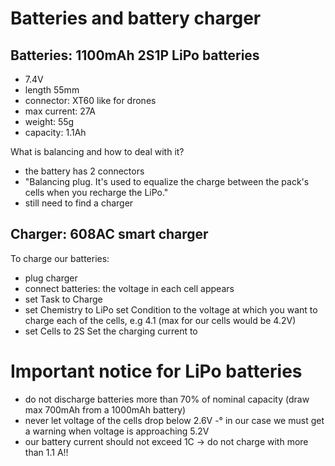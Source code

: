 # Batteries and battery charger

## Batteries: 1100mAh 2S1P LiPo batteries

- 7.4V
- length 55mm
- connector: XT60 like for drones
- max current: 27A
- weight: 55g
- capacity: 1.1Ah

What is balancing and how to deal with it?

- the battery has 2 connectors
- "Balancing plug. It's used to equalize the charge between the pack's cells when you recharge the LiPo."
- still need to find a charger

## Charger: 608AC smart charger

To charge our batteries:

- plug charger
- connect batteries: the voltage in each cell appears
- set Task to Charge
- set Chemistry to LiPo
  set Condition to the voltage at which you want to charge each of the cells, e.g 4.1 (max for our cells would be 4.2V)
- set Cells to 2S
  Set the charging current to

# Important notice for LiPo batteries

- do not discharge batteries more than 70% of nominal capacity (draw max 700mAh from a 1000mAh battery)
- never let voltage of the cells drop below 2.6V -° in our case we must get a warning when voltage is approaching 5.2V
- our battery current should not exceed 1C -> do not charge with more than 1.1 A!!
